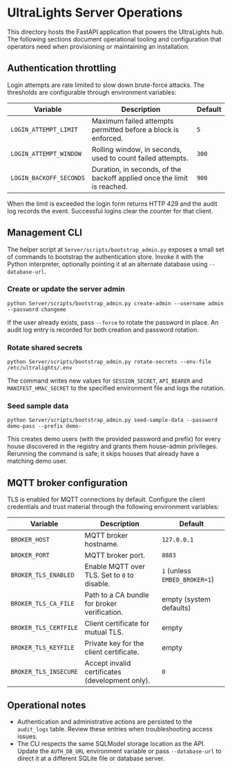 # UltraLights Server Operations

This directory hosts the FastAPI application that powers the UltraLights hub.
The following sections document operational tooling and configuration that
operators need when provisioning or maintaining an installation.

## Authentication throttling

Login attempts are rate limited to slow down brute-force attacks. The
thresholds are configurable through environment variables:

| Variable | Description | Default |
| --- | --- | --- |
| `LOGIN_ATTEMPT_LIMIT` | Maximum failed attempts permitted before a block is enforced. | `5` |
| `LOGIN_ATTEMPT_WINDOW` | Rolling window, in seconds, used to count failed attempts. | `300` |
| `LOGIN_BACKOFF_SECONDS` | Duration, in seconds, of the backoff applied once the limit is reached. | `900` |

When the limit is exceeded the login form returns HTTP 429 and the audit log
records the event. Successful logins clear the counter for that client.

## Management CLI

The helper script at `Server/scripts/bootstrap_admin.py` exposes a small set of
commands to bootstrap the authentication store. Invoke it with the Python
interpreter, optionally pointing it at an alternate database using
`--database-url`.

### Create or update the server admin

```
python Server/scripts/bootstrap_admin.py create-admin --username admin --password changeme
```

If the user already exists, pass `--force` to rotate the password in place. An
audit log entry is recorded for both creation and password rotation.

### Rotate shared secrets

```
python Server/scripts/bootstrap_admin.py rotate-secrets --env-file /etc/ultralights/.env
```

The command writes new values for `SESSION_SECRET`, `API_BEARER` and
`MANIFEST_HMAC_SECRET` to the specified environment file and logs the rotation.

### Seed sample data

```
python Server/scripts/bootstrap_admin.py seed-sample-data --password demo-pass --prefix demo-
```

This creates demo users (with the provided password and prefix) for every house
discovered in the registry and grants them house-admin privileges. Rerunning the
command is safe; it skips houses that already have a matching demo user.

## MQTT broker configuration

TLS is enabled for MQTT connections by default. Configure the client credentials
and trust material through the following environment variables:

| Variable | Description | Default |
| --- | --- | --- |
| `BROKER_HOST` | MQTT broker hostname. | `127.0.0.1` |
| `BROKER_PORT` | MQTT broker port. | `8883` |
| `BROKER_TLS_ENABLED` | Enable MQTT over TLS. Set to `0` to disable. | `1` (unless `EMBED_BROKER=1`) |
| `BROKER_TLS_CA_FILE` | Path to a CA bundle for broker verification. | empty (system defaults) |
| `BROKER_TLS_CERTFILE` | Client certificate for mutual TLS. | empty |
| `BROKER_TLS_KEYFILE` | Private key for the client certificate. | empty |
| `BROKER_TLS_INSECURE` | Accept invalid certificates (development only). | `0` |

## Operational notes

- Authentication and administrative actions are persisted to the `audit_logs`
  table. Review these entries when troubleshooting access issues.
- The CLI respects the same SQLModel storage location as the API. Update the
  `AUTH_DB_URL` environment variable or pass `--database-url` to direct it at a
  different SQLite file or database server.
